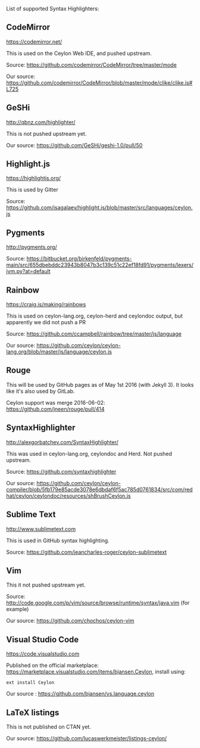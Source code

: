 List of supported Syntax Highlighters:

## CodeMirror

https://codemirror.net/

This is used on the Ceylon Web IDE, and pushed upstream.

Source: https://github.com/codemirror/CodeMirror/tree/master/mode

Our source: https://github.com/codemirror/CodeMirror/blob/master/mode/clike/clike.js#L725

## GeSHi

http://qbnz.com/highlighter/

This is not pushed upstream yet.

Our source: https://github.com/GeSHi/geshi-1.0/pull/50

## Highlight.js

https://highlightjs.org/

This is used by Gitter

Source: https://github.com/isagalaev/highlight.js/blob/master/src/languages/ceylon.js

## Pygments

http://pygments.org/

Source: https://bitbucket.org/birkenfeld/pygments-main/src/655dbebddc23943b8047b3c139c51c22ef18fd91/pygments/lexers/jvm.py?at=default

## Rainbow

https://craig.is/making/rainbows

This is used on ceylon-lang.org, ceylon-herd and ceylondoc output, but apparently we did not push a PR

Source: https://github.com/ccampbell/rainbow/tree/master/js/language

Our source: https://github.com/ceylon/ceylon-lang.org/blob/master/js/language/ceylon.js

## Rouge

This will be used by GitHub pages as of May 1st 2016 (with Jekyll 3). It looks like it's also used by GitLab.

Ceylon support was merge 2016-06-02: https://github.com/jneen/rouge/pull/414

## SyntaxHighlighter

http://alexgorbatchev.com/SyntaxHighlighter/

This was used in ceylon-lang.org, ceylondoc and Herd. Not pushed upstream.

Source: https://github.com/syntaxhighlighter

Our source: https://github.com/ceylon/ceylon-compiler/blob/5fb179e85acde3078e6dbdaf6f5ac785d0761834/src/com/redhat/ceylon/ceylondoc/resources/shBrushCeylon.js

## Sublime Text

http://www.sublimetext.com

This is used in GitHub syntax highlighting.

Source: https://github.com/jeancharles-roger/ceylon-sublimetext

## Vim

This it not pushed upstream yet.

Source: http://code.google.com/p/vim/source/browse/runtime/syntax/java.vim (for example)

Our source: https://github.com/chochos/ceylon-vim

## Visual Studio Code

https://code.visualstudio.com

Published on the official marketplace: https://marketplace.visualstudio.com/items/bjansen.Ceylon, install using:

    ext install Ceylon

Our source : https://github.com/bjansen/vs.language.ceylon

## LaTeX listings

This is not published on CTAN yet.

Our source: https://github.com/lucaswerkmeister/listings-ceylon/
